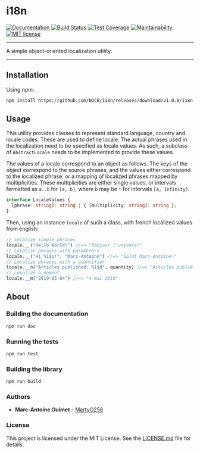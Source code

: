 # i18n

[![Documentation](https://img.shields.io/website-up-down-green-red/https/ndcb.github.io/i18n.svg?label=documentation)](https://ndcb.github.io/i18n/)
[![Build Status](https://travis-ci.org/NDCB/i18n.svg)](https://travis-ci.org/NDCB/i18n)
[![Test Coverage](https://api.codeclimate.com/v1/badges/30b7117b6d8ec31987dc/test_coverage)](https://codeclimate.com/github/NDCB/i18n/test_coverage)
[![Maintainability](https://api.codeclimate.com/v1/badges/30b7117b6d8ec31987dc/maintainability)](https://codeclimate.com/github/NDCB/i18n/maintainability)
[![MIT license](http://img.shields.io/badge/license-MIT-brightgreen.svg)](http://opensource.org/licenses/MIT)

---

A simple object-oriented localization utility.

---

## Installation

Using npm:

```sh
npm install https://github.com/NDCB/i18n/releases/download/v1.0.0/i18n-v1.0.0.tgz
```

## Usage

This utility provides classes to represent standard language, country and locale codes.
These are used to define locale.
The actual phrases used in the localization need to be specified as locale values.
As such, a subclass of `AbstractLocale` needs to be implemented to provide these values.

The values of a locale correspond to an object as follows.
The keys of the object correspond to the source phrases, and the values either correspond to the localized phrase, or a mapping of localized phrases mapped by multiplicities.
These multiplicities are either single values, or intervals formatted as `a..b` for `[a, b]`, where `b` may be `*` for intervals `[a, Infinity)`.

```ts
interface LocaleValues {
  [phrase: string]: string | { [multiplicity: string]: string };
}
```

Then, using an instance `locale` of such a class, with french localized values from english:

```js
// Localize simple phrases
locale.__("Hello World!") //=> "Bonjour l'univers!"
// Localize phrases with parameters
locale.__("Hi %1$s!", "Marc-Antoine") //=> "Salut Marc-Antoine!"
// Localize phrases with a quantifier
locale.__n("Articles published: %1$d", quantity) //=> "Articles publiés: 10"
// Localize a moment
locale.__m("2019-05-04") //=> "4 mai 2019"
```

## About

### Building the documentation

```sh
npm run doc
```

### Running the tests

```sh
npm run test
```

### Building the library

```sh
npm run build
```

### Authors

- **Marc-Antoine Ouimet** - [MartyO256](https://github.com/MartyO256)

### License

This project is licensed under the MIT License. See the [LICENSE.md](LICENSE.md)
file for details.
